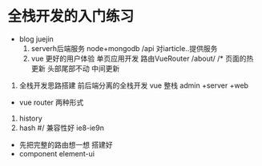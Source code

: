 # 全栈开发的入门练习
- blog juejin
  1. serverh后端服务
  node+mongodb 
  /api 对iarticle..提供服务
  2. vue 更好的用户体验 单页应用开发
  路由VueRouter  /about/ /* 页面的热更新 头部尾部不动 中间更新

1. 全栈开发思路搭建
前后端分离的全栈开发 vue
整栈 admin +server +web


- vue router 两种形式
1. history 
2. hash #/ 兼容性好 ie8-ie9n
- 先把完整的路由想一想 搭建好
- component 
element-ui 

